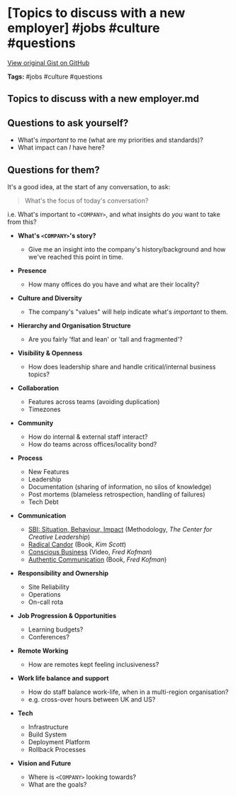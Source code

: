 # [Topics to discuss with a new employer] #jobs #culture #questions

[View original Gist on GitHub](https://gist.github.com/Integralist/21819f5dd4ded1ebdf48ea01e882dd01)

**Tags:** #jobs #culture #questions

## Topics to discuss with a new employer.md

## Questions to ask yourself?

- What's _important_ to me (what are my priorities and standards)?
- What impact can _I_ have here?

## Questions for them?

It's a good idea, at the start of any conversation, to ask:

> What's the focus of today's conversation?  

i.e. What's important to `<COMPANY>`, and what insights do _you_ want to take from this?

- **What's `<COMPANY>`'s story?**  
  - Give me an insight into the company's history/background and how we've reached this point in time.

- **Presence**  
  - How many offices do you have and what are their locality?

- **Culture and Diversity**  
  - The company's "values" will help indicate what's _important_ to them.

- **Hierarchy and Organisation Structure**
  - Are you fairly 'flat and lean' or 'tall and fragmented'?

- **Visibility & Openness**
  - How does leadership share and handle critical/internal business topics?

- **Collaboration**
  - Features across teams (avoiding duplication)
  - Timezones

- **Community**
  - How do internal & external staff interact?
  - How do teams across offices/locality bond?

- **Process**
  - New Features
  - Leadership
  - Documentation (sharing of information, no silos of knowledge)
  - Post mortems (blameless retrospection, handling of failures)
  - Tech Debt

- **Communication**
  - [SBI: Situation, Behaviour, Impact](https://gist.github.com/Integralist/24c8a9ce570d78d37ed0cf9967594e0e) (Methodology, _The Center for Creative Leadership_)
  - [Radical Candor](https://www.radicalcandor.com/) (Book, _Kim Scott_)
  - [Conscious Business](https://www.youtube.com/watch?v=IdMvWLARF1w) (Video, _Fred Kofman_)
  - [Authentic Communication](https://www.soundstrue.com/store/authentic-communication.html) (Book, _Fred Kofman_)

- **Responsibility and Ownership**
  - Site Reliability
  - Operations
  - On-call rota

- **Job Progression & Opportunities**
  - Learning budgets?
  - Conferences?

- **Remote Working**
  - How are remotes kept feeling inclusiveness?

- **Work life balance and support**
  - How do staff balance work-life, when in a multi-region organisation?
  - e.g. cross-over hours between UK and US?

- **Tech**
  - Infrastructure
  - Build System
  - Deployment Platform
  - Rollback Processes

- **Vision and Future**
  - Where is `<COMPANY>` looking towards?
  - What are the goals?


